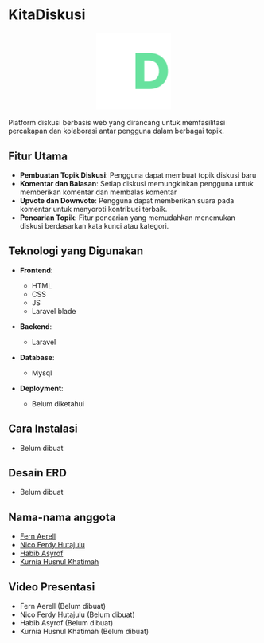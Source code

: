 # KitaDiskusi

<p align="center">
    <img src="rancangan/design/logo/kitadiskusi_logo.png" alt="icon" width=150">
</p>

Platform diskusi berbasis web yang dirancang untuk memfasilitasi percakapan dan kolaborasi antar pengguna dalam berbagai topik.

## Fitur Utama

- **Pembuatan Topik Diskusi**: Pengguna dapat membuat topik diskusi baru
- **Komentar dan Balasan**: Setiap diskusi memungkinkan pengguna untuk memberikan komentar dan membalas komentar
- **Upvote dan Downvote**: Pengguna dapat memberikan suara pada komentar untuk menyoroti kontribusi terbaik.
- **Pencarian Topik**: Fitur pencarian yang memudahkan menemukan diskusi berdasarkan kata kunci atau kategori.

## Teknologi yang Digunakan
- **Frontend**:
    - HTML
    - CSS
    - JS
    - Laravel blade

- **Backend**:
    - Laravel

- **Database**: 
    - Mysql

- **Deployment**: 
    - Belum diketahui

## Cara Instalasi

- Belum dibuat

## Desain ERD

- Belum dibuat

## Nama-nama anggota

- [Fern Aerell](https://github.com/Fern-Aerell)
- [Nico Ferdy Hutajulu](https://github.com/NewX-Team)
- [Habib Asyrof](https://github.com/HabibAsyrof)
- [Kurnia Husnul Khatimah](https://github.com/kurniaaa01)

## Video Presentasi

- Fern Aerell (Belum dibuat)
- Nico Ferdy Hutajulu (Belum dibuat)
- Habib Asyrof (Belum dibuat)
- Kurnia Husnul Khatimah (Belum dibuat)